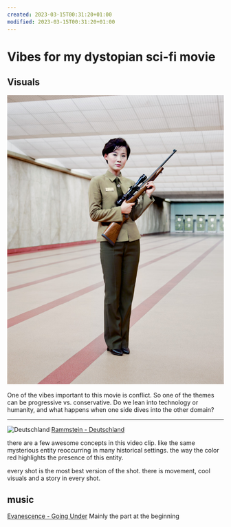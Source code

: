 ```yaml
---
created: 2023-03-15T00:31:20+01:00
modified: 2023-03-15T00:31:20+01:00
---
```


# Vibes for my dystopian sci-fi movie

## Visuals

![Gun instructor, Maeri shooting range, Pyongyang 2015 © Eddo Hartmann](Vibes-for-my-dystopian-sci-fi-movie-files/Gun_instructor_Pyongyang_2015_Eddo_Hartmann.jpg)

One of the vibes important to this movie is conflict. So one of the themes can be progressive vs. conservative. Do we lean into technology or humanity, and what happens when one side dives into the other domain?

---

![Deutschland](Vibes-for-my-dystopian-sci-fi-movie-files/deuchland.avif)
[Rammstein - Deutschland](https://www.youtube.com/watch?v=NeQM1c-XCDc)

there are a few awesome concepts in this video clip. like the same mysterious entity reoccurring in many historical settings. the way the color red highlights the presence of this entity.

every shot is the most best version of the shot. there is movement, cool visuals and a story in every shot.

## music

[Evanescence - Going Under](https://www.youtube.com/watch?v=CdhqVtpR2ts) Mainly the part at the beginning
